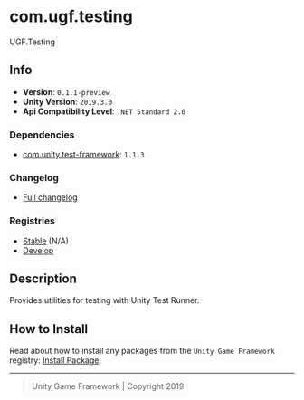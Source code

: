 # com.ugf.testing

UGF.Testing

## Info

- **Version**: `0.1.1-preview`
- **Unity Version**: `2019.3.0`
- **Api Compatibility Level**: `.NET Standard 2.0`

### Dependencies

- [com.unity.test-framework](https://bintray.com/unity/unity/com.unity.test-framework): `1.1.3`

### Changelog

- [Full changelog][1]

### Registries

- [Stable][2] (N/A)
- [Develop][3]

## Description

Provides utilities for testing with Unity Test Runner.

## How to Install

Read about how to install any packages from the `Unity Game Framework` registry: [Install Package][4].

---
> Unity Game Framework | Copyright 2019

[1]: changelog.md
[2]: https://bintray.com/unity-game-framework/stable/com.ugf.testing
[3]: https://bintray.com/unity-game-framework/dev/com.ugf.testing
[4]: https://github.com/unity-game-framework/ugf-documentation/wiki/Install-Package
